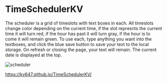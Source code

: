 # TimeSchedulerKV
The scheduler is a grid of timeslots with text boxes in each. All timeslots change color depending on the current time, if the slot represnts the current time it will turn red, if the hour has past it will turn gray, if the hour is to come it will remain green. To use each, type anything you want into the textboxes, and click the blue save button to save your text to the local storage. On refresh or closing the page, your text will remain. The current date is displayed at the top.

![scheduler](https://github.com/KV647/TimeSchedulerKV/assets/134108178/5b93704f-5c89-45d0-a2f3-055794d61c99)

https://kv647.github.io/TimeSchedulerKV/
